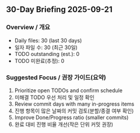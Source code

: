 ## 30-Day Briefing 2025-09-21

### Overview / 개요
- Daily files: 30 (last 30 days)
- 일자 파일 수: 30 (최근 30일)
- TODO outstanding (est.): 0
- TODO 미완료(추정): 0

### Suggested Focus / 권장 가이드(요약)
1) Prioritize open TODOs and confirm schedule
1) 미해결 TODO 우선 처리 및 일정 확인
2) Review commit days with many in-progress items
2) 진행 항목이 많은 날짜의 커밋 검토(분할/종결 여부 확인)
3) Improve Done/Progress ratio (smaller commits)
3) 완료 대비 진행 비율 개선(작은 단위 커밋 권장)
